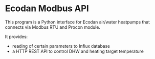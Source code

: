 # Ecodan Modbus API

This program is a Python interface for Ecodan air/water heatpumps that connects via Modbus RTU and Procon module.

It provides:
* reading of certain parameters to Influx database
* a HTTP REST API to control DHW and heating target temperature
